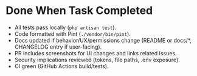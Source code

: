 # Done When Task Completed

- All tests pass locally (`php artisan test`).
- Code formatted with Pint (`./vendor/bin/pint`).
- Docs updated if behavior/UX/permissions change (README or docs/*, CHANGELOG entry if user-facing).
- PR includes screenshots for UI changes and links related Issues.
- Security implications reviewed (tokens, file paths, .env exposure).
- CI green (GitHub Actions build/tests).
